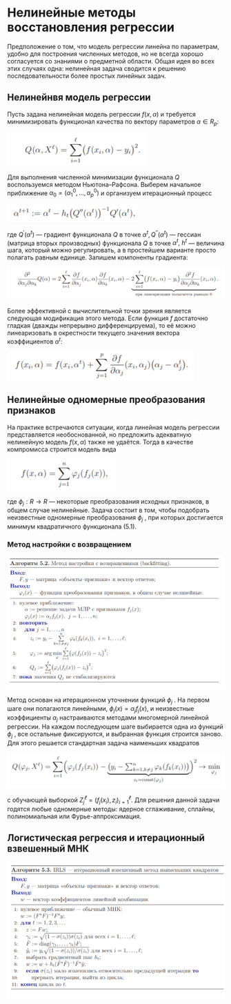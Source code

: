 # Нелинейные методы восстановления регрессии

Предположение о том, что модель регрессии линейна по параметрам, удобно для построения численных методов, но не всегда хорошо согласуется со знаниями о предметной области. Общая идея во всех этих случаях одна: нелинейная задача сводится к решению
последовательности более простых линейных задач.

## Нелинейнвя модель регрессии

Пусть задана нелинейная модель регрессии $f(x, α)$ и требуется минимизировать
функционал качества по вектору параметров $α ∈ R_p$:

![](img/1.png)

Для выполнения численной минимизации функционала $Q$ воспользуемся методом Ньютона–Рафсона. Выберем начальное приближение $α_0 = (α^0_1,..., α^0_p)$ и организуем итерационный процесс

![](img/2.png)

где $Q^\prime
(α^t
)$ — градиент функционала $Q$ в точке $α^t
, Q^{\prime\prime}(α^t
)$ — гессиан (матрица вторых производных) функционала $Q$ в точке $α^t
,\ h^t$ — величина шага, который можно
регулировать, а в простейшем варианте просто полагать равным единице.
Запишем компоненты градиента:

![](img/3.png)

Более эффективной с вычислительной точки зрения является следующая модификация этого метода. Если функция $f$ достаточно гладкая (дважды непрерывно
дифференцируема), то её можно линеаризовать в окрестности текущего значения
вектора коэффициентов $α^t$:

![](img/4.png)

## Нелинейные одномерные преобразования признаков

На практике встречаются ситуации, когда линейная модель регрессии представляется необоснованной, но предложить адекватную нелинейную модель $f(x, α)$ также не удаётся. Тогда в качестве компромисса строится модель вида

![](img/5.png)

где $ϕ_j : R → R$ — некоторые преобразования исходных признаков, в общем случае
нелинейные. Задача состоит в том, чтобы подобрать неизвестные одномерные преобразования $ϕ_j$ , при которых достигается минимум квадратичного функционала (5.1).

### Метод настройки с возвращением
![](img/6.png)

Метод основан на итерационном уточнении функций $ϕ_j$ . На первом шаге они
полагаются линейными, $ϕ_j (x) = α_jf_j(x)$, и неизвестные коэффициенты $α_j$ настраиваются методами многомерной линейной регрессии. На каждом последующем шаге
выбирается одна из функций $ϕ_j$ , все остальные фиксируются, и выбранная функция
строится заново. Для этого решается стандартная задача наименьших квадратов

![](img/7.png)

с обучающей выборкой $Z^ℓ_j = (f_j(x_i), z_i)^ℓ_{i=1}$. Для решения данной задачи годятся любые одномерные методы: ядерное сглаживание, сплайны, полиномиальная или Фурье-аппроксимация.

## Логистическая регрессия и итерационный взвешенный МНК

![](img/8.png)

